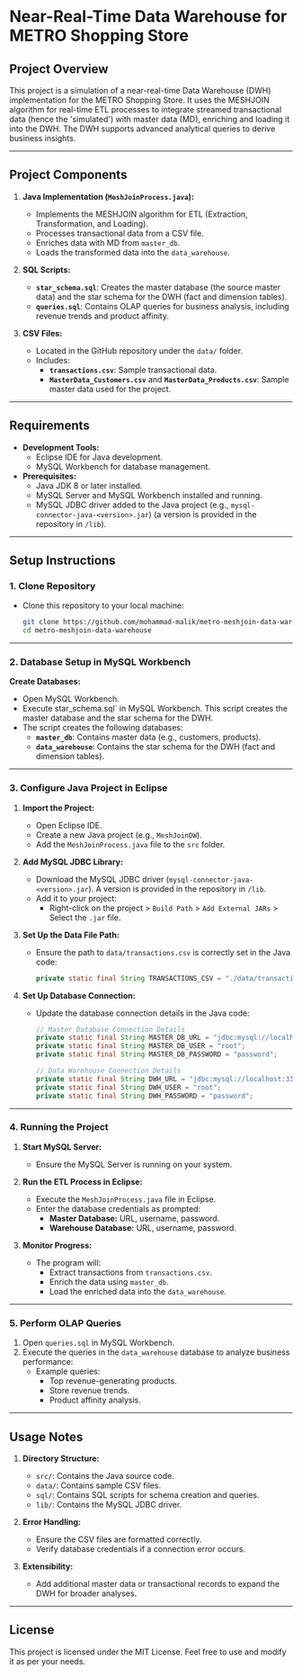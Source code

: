 # Near-Real-Time Data Warehouse for METRO Shopping Store

## **Project Overview**
This project is a simulation of a near-real-time Data Warehouse (DWH) implementation for the METRO Shopping Store. It uses the MESHJOIN algorithm for real-time ETL processes to integrate streamed transactional data (hence the 'simulated') with master data (MD), enriching and loading it into the DWH. The DWH supports advanced analytical queries to derive business insights.

---

## **Project Components**
1. **Java Implementation (`MeshJoinProcess.java`):**
   - Implements the MESHJOIN algorithm for ETL (Extraction, Transformation, and Loading).
   - Processes transactional data from a CSV file.
   - Enriches data with MD from `master_db`.
   - Loads the transformed data into the `data_warehouse`.

2. **SQL Scripts:**
   - **`star_schema.sql`**: Creates the master database (the source master data) and the star schema for the DWH (fact and dimension tables).
   - **`queries.sql`**: Contains OLAP queries for business analysis, including revenue trends and product affinity.

3. **CSV Files:**
   - Located in the GitHub repository under the `data/` folder.
   - Includes:
     - **`transactions.csv`**: Sample transactional data.
     - **`MasterData_Customers.csv`** and **`MasterData_Products.csv`**: Sample master data used for the project.

---

## **Requirements**
- **Development Tools:**
  - Eclipse IDE for Java development.
  - MySQL Workbench for database management.
- **Prerequisites:**
  - Java JDK 8 or later installed.
  - MySQL Server and MySQL Workbench installed and running.
  - MySQL JDBC driver added to the Java project (e.g., `mysql-connector-java-<version>.jar`) (a version is provided in the repository in `/lib`).

---
## **Setup Instructions**

### **1. Clone Repository**
- Clone this repository to your local machine:
  ```bash
  git clone https://github.com/mohammad-malik/metro-meshjoin-data-warehouse
  cd metro-meshjoin-data-warehouse
  ```
---

### **2. Database Setup in MySQL Workbench**
   **Create Databases:**
   - Open MySQL Workbench.
   - Execute star_schema.sql` in MySQL Workbench. This script creates the master database and the star schema for the DWH.
   - The script creates the following databases:
     - **`master_db`**: Contains master data (e.g., customers, products).
     - **`data_warehouse`**: Contains the star schema for the DWH (fact and dimension tables).
---

### **3. Configure Java Project in Eclipse**
1. **Import the Project:**
   - Open Eclipse IDE.
   - Create a new Java project (e.g., `MeshJoinDW`).
   - Add the `MeshJoinProcess.java` file to the `src` folder.

2. **Add MySQL JDBC Library:**
   - Download the MySQL JDBC driver (`mysql-connector-java-<version>.jar`). A version is provided in the repository in `/lib`.
   - Add it to your project:
     - Right-click on the project > `Build Path` > `Add External JARs` > Select the `.jar` file.

3. **Set Up the Data File Path:**
   - Ensure the path to `data/transactions.csv` is correctly set in the Java code:
     
     ```java
     private static final String TRANSACTIONS_CSV = "./data/transactions.csv";
     ```

4. **Set Up Database Connection:**
   - Update the database connection details in the Java code:
     
     ```java
     // Master Database Connection Details
     private static final String MASTER_DB_URL = "jdbc:mysql://localhost:3306/master_db";
     private static final String MASTER_DB_USER = "root";
     private static final String MASTER_DB_PASSWORD = "password";

     // Data Warehouse Connection Details
     private static final String DWH_URL = "jdbc:mysql://localhost:3306/data_warehouse";
     private static final String DWH_USER = "root";
     private static final String DWH_PASSWORD = "password";
     ```

---

### **4. Running the Project**
1. **Start MySQL Server:** 
   - Ensure the MySQL Server is running on your system.

2. **Run the ETL Process in Eclipse:**
   - Execute the `MeshJoinProcess.java` file in Eclipse.
   - Enter the database credentials as prompted:
     - **Master Database:** URL, username, password.
     - **Warehouse Database:** URL, username, password.

3. **Monitor Progress:**
   - The program will:
     - Extract transactions from `transactions.csv`.
     - Enrich the data using `master_db`.
     - Load the enriched data into the `data_warehouse`.

---

### **5. Perform OLAP Queries**
1. Open `queries.sql` in MySQL Workbench.
2. Execute the queries in the `data_warehouse` database to analyze business performance:
   - Example queries:
     - Top revenue-generating products.
     - Store revenue trends.
     - Product affinity analysis.

---

## **Usage Notes**
1. **Directory Structure:**
   - `src/`: Contains the Java source code.
   - `data/`: Contains sample CSV files.
   - `sql/`: Contains SQL scripts for schema creation and queries.
   - `lib/`: Contains the MySQL JDBC driver.

2. **Error Handling:**
   - Ensure the CSV files are formatted correctly.
   - Verify database credentials if a connection error occurs.

3. **Extensibility:**
   - Add additional master data or transactional records to expand the DWH for broader analyses.

---
## **License**
This project is licensed under the MIT License. Feel free to use and modify it as per your needs.


